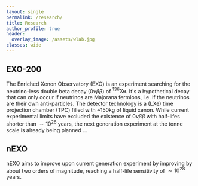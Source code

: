 ```yaml
---
layout: single
permalink: /research/
title: Research
author_profile: true
header:
  overlay_image: /assets/wlab.jpg
classes: wide
---
```


## EXO-200
The Enriched Xenon Observatory (EXO) is an experiment searching for the neutrino-less double beta decay $(0\nu\beta\beta)$ of ${}^{136}\mathrm{Xe}$. It's a hypothetical decay that can only occur if neutrinos are Majorana fermions, i.e. if the neutrinos are their own anti-particles. The detector technology is a (LXe) time projection chamber (TPC) filled with ~150kg of liquid xenon. 
While current experimental limits have excluded the existence of $0\nu\beta\beta$ with half-lifes shorter than $\sim 10^{26}$ years, the next generation experiment at the tonne scale is already being planned ... 

## nEXO 
nEXO aims to improve upon current generation experiment by improving by about two orders of magnitude, reaching a half-life sensitivity of $\sim 10^{28}$ years. 